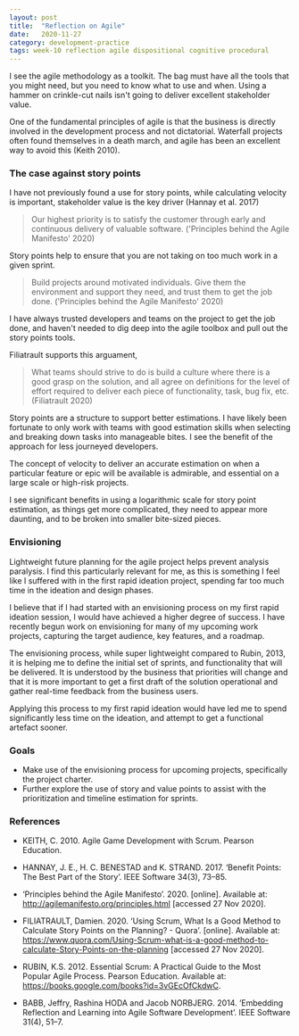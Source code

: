 ```yaml
---
layout: post
title:  "Reflection on Agile"
date:   2020-11-27
category: development-practice
tags: week-10 reflection agile dispositional cognitive procedural
---
```


I see the agile methodology as a toolkit. The bag must have all the tools that you might need, but you need to know what to use and when. Using a hammer on crinkle-cut nails isn't going to deliver excellent stakeholder value. 

One of the fundamental principles of agile is that the business is directly involved in the development process and not dictatorial. Waterfall projects often found themselves in a death march, and agile has been an excellent way to avoid this (Keith 2010). 

### The case against story points

I have not previously found a use for story points, while calculating velocity is important, stakeholder value is the key driver (Hannay et al. 2017)

> Our highest priority is to satisfy the customer through early and continuous delivery of valuable software.
('Principles behind the Agile Manifesto' 2020)

Story points help to ensure that you are not taking on too much work in a given sprint. 

> Build projects around motivated individuals.
> Give them the environment and support they need, and trust them to get the job done.
('Principles behind the Agile Manifesto' 2020)

I have always trusted developers and teams on the project to get the job done, and haven't needed to dig deep into the agile toolbox and pull out the story points tools. 

Filiatrault supports this arguament, 

> What teams should strive to do is build a culture where there is a good grasp on the solution, and all agree on definitions for the level of effort required to deliver each piece of functionality, task, bug fix, etc.
(Filiatrault 2020)

Story points are a structure to support better estimations. I have likely been fortunate to only work with teams with good estimation skills when selecting and breaking down tasks into manageable bites. I see the benefit of the approach for less journeyed developers. 

The concept of velocity to deliver an accurate estimation on when a particular feature or epic will be available is admirable, and essential on a large scale or high-risk projects. 

I see significant benefits in using a logarithmic scale for story point estimation, as things get more complicated, they need to appear more daunting, and to be broken into smaller bite-sized pieces. 

### Envisioning

Lightweight future planning for the agile project helps prevent analysis paralysis. I find this particularly relevant for me, as this is something I feel like I suffered with in the first rapid ideation project, spending far too much time in the ideation and design phases.

I believe that if I had started with an envisioning process on my first rapid ideation session, I would have achieved a higher degree of success. I have recently begun work on envisioning for many of my upcoming work projects, capturing the target audience, key features, and a roadmap. 

The envisioning process, while super lightweight compared to Rubin, 2013, it is helping me to define the initial set of sprints, and functionality that will be delivered. It is understood by the business that priorities will change and that it is more important to get a first draft of the solution operational and gather real-time feedback from the business users.

Applying this process to my first rapid ideation would have led me to spend significantly less time on the ideation, and attempt to get a functional artefact sooner. 

### Goals

- Make use of the envisioning process for upcoming projects, specifically the project charter. 
- Further explore the use of story and value points to assist with the prioritization and timeline estimation for sprints. 

### References 

- KEITH, C. 2010. Agile Game Development with Scrum. Pearson Education. 

- HANNAY, J. E., H. C. BENESTAD and K. STRAND. 2017. ‘Benefit Points: The Best Part of the Story’. IEEE Software 34(3), 73–85.

- ‘Principles behind the Agile Manifesto’. 2020. [online]. Available at: http://agilemanifesto.org/principles.html [accessed 27 Nov 2020].

- FILIATRAULT, Damien. 2020. ‘Using Scrum, What Is a Good Method to Calculate Story Points on the Planning? - Quora’. [online]. Available at: https://www.quora.com/Using-Scrum-what-is-a-good-method-to-calculate-Story-Points-on-the-planning [accessed 27 Nov 2020].

- RUBIN, K.S. 2012. Essential Scrum: A Practical Guide to the Most Popular Agile Process. Pearson Education. Available at: https://books.google.com/books?id=3vGEcOfCkdwC.

- BABB, Jeffry, Rashina HODA and Jacob NORBJERG. 2014. ‘Embedding Reflection and Learning into Agile Software Development’. IEEE Software 31(4), 51–7.

